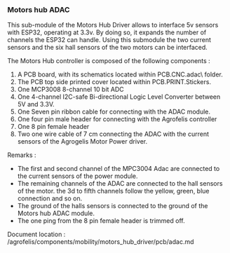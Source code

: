 ### Motors hub ADAC

This sub-module of the Motors Hub Driver allows to interface 5v sensors with ESP32, operating at 3.3v.
By doing so, it expands the number of channels the ESP32 can handle. Using this submodule the two current sensors and the six hall sensors of the two motors can be interfaced.

The Motors Hub controller is composed of the following components :

1. A PCB board, with its schematics located within PCB.CNC.adac\ folder.
2. The PCB top side printed cover located within PCB.PRINT.Stickers.
3. One MCP3008 8-channel 10 bit ADC
4. One 4-channel I2C-safe Bi-directional Logic Level Converter between 5V and 3.3V.
5. One Seven pin ribbon cable for connecting with the ADAC module.
6. One four pin male header for connecting with the Agrofelis controller
7. One 8 pin female header
8. Two one wire cable of 7 cm connecting the ADAC with the current sensors of the Agrogelis Motor Power driver.

Remarks :

- The first and second channel of the MPC3004 Adac are connected to the current sensors of the power module.
- The remaining channels of the ADAC are connected to the hall sensors of the motor. the 3d to fifth channels follow the yellow, green, blue connection and so on.
- The ground of the halls sensors is connected to the ground of the Motors hub ADAC module.
- The one ping from the 8 pin female header is trimmed off.

Document location : /agrofelis/components/mobility/motors_hub_driver/pcb/adac.md
